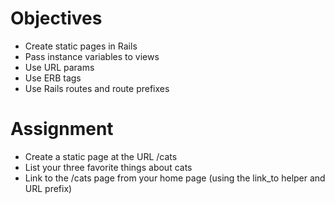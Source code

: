 # Objectives 

- Create static pages in Rails
- Pass instance variables to views
- Use URL params
- Use ERB tags
- Use Rails routes and route prefixes


# Assignment
- Create a static page at the URL /cats
- List your three favorite things about cats
- Link to the /cats page from your home page (using the link_to helper and URL prefix)